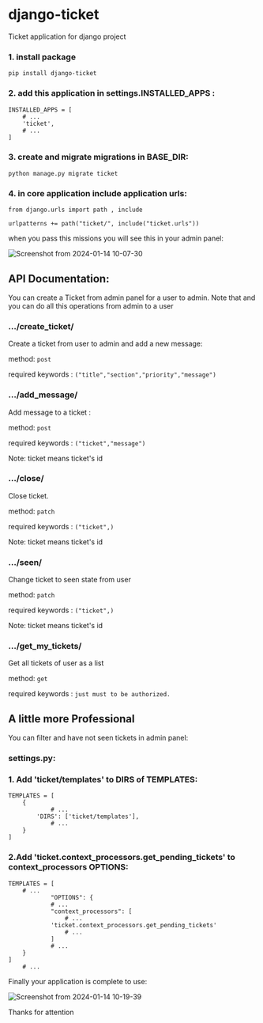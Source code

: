 # django-ticket
Ticket application for django project

### 1. install package
```
pip install django-ticket
```

### 2. add this application in settings.INSTALLED_APPS :
```
INSTALLED_APPS = [
    # ...
    'ticket',
    # ...
]
```
### 3. create and migrate migrations in BASE_DIR: 
    python manage.py migrate ticket

### 4. in core application include application urls:
```
from django.urls import path , include

urlpatterns += path("ticket/", include("ticket.urls"))
```

when you pass this missions you will see this in your admin panel:


![Screenshot from 2024-01-14 10-07-30](https://github.com/HosseinSayyedMousavi/django-ticket/assets/104124540/15d7ba19-c157-4cb0-a4a5-330101641b19)


## API Documentation:
You can create a Ticket from admin panel for a user to  admin.
Note that and you can do all this operations from admin to a user

### .../create_ticket/
Create a ticket from user to admin and add a new message:

method: ```post```

required keywords :  ```("title","section","priority","message")```

### .../add_message/
Add message to a ticket :

method: ```post```

required keywords : ```("ticket","message")```

Note: ticket means ticket's id

### .../close/
Close ticket.

method: ```patch```

required keywords : ```("ticket",)```

Note: ticket means ticket's id

### .../seen/
Change ticket to seen state from user

method: ```patch```

required keywords : ```("ticket",)```

Note: ticket means ticket's id

### .../get_my_tickets/
Get all tickets of user as a list

method: ```get```

required keywords : ```just must to be authorized.```


## A little more Professional
You can filter and have not seen tickets in admin panel:
### settings.py:

### 1. Add 'ticket/templates' to DIRS of TEMPLATES:
```
TEMPLATES = [
    {
            # ...
        'DIRS': ['ticket/templates'],
            # ...
    }
]
```

### 2.Add 'ticket.context_processors.get_pending_tickets' to context_processors OPTIONS:
```
TEMPLATES = [
    # ...
            "OPTIONS": {
            # ...
            "context_processors": [
                # ...
            'ticket.context_processors.get_pending_tickets'
                # ...
            ]
            # ...
    }
]
    # ...
```
Finally your application is complete to use:


![Screenshot from 2024-01-14 10-19-39](https://github.com/HosseinSayyedMousavi/django-ticket/assets/104124540/c68600d9-1e9f-4f5a-9a7a-8ba4644a8bec)


Thanks for attention
